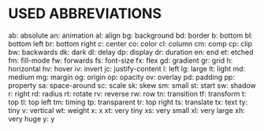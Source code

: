 # USED ABBREVIATIONS

ab: absolute
an: animation
al: align
bg: background
bd: border
b: bottom
bl: bottom left
br: bottom right
c: center
co: color
cl: column
cm: comp
cp: clip
bw: backwards
dk: dark
dl: delay
dp: display
dr: duration
en: end
et: etched
fm: fill-mode
fw: forwards
fs: font-size
fx: flex
gd: gradient
gr: grid
h: horizontal
hv: hover
iv: invert
jc: justify-content
l: left
lg: large
lt: light
md: medium
mg: margin
og: origin
op: opacity
ov: overlay
pd: padding
pp: property
sa: space-around
sc: scale
sk: skew
sm: small
st: start
sw: shadow
r: right
rd: radius
rt: rotate
rv: reverse
rw: row
tn: transition
tf: transform
t: top
tl: top left
tm: timing
tp: transparent
tr: top right
ts: translate
tx: text
ty: tiny
v: vertical
wt: weight
x: x
xt: very tiny
xs: very small
xl: very large
xh: very huge
y: y
